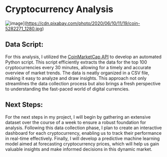 # Cryptocurrency Analysis

![image](https://cdn.pixabay.com/photo/2018/05/04/22/45/image-3375234_1280.png)](https://cdn.pixabay.com/photo/2020/06/10/11/19/coin-5282271_1280.jpg)

## Data Script:

For this analysis, I utilized the [CoinMarketCap API](https://coinmarketcap.com/api/) to develop an automated Python script. This script efficiently extracts the data for the top 100 cryptocurrencies every 30 minutes, allowing for a timely and accurate overview of market trends. The data is neatly organized in a CSV file, making it easy to analyze and draw insights. This approach not only streamlines the data collection process but also brings a fresh perspective to understanding the fast-paced world of digital currencies.

## Next Steps: 

For the next steps in my project, I will begin by gathering an extensive dataset over the course of a week to ensure a robust foundation for analysis. Following this data collection phase, I plan to create an interactive dashboard for each cryptocurrency, enabling us to track their performance in real-time effectively. Finally, I will develop a predictive machine learning model aimed at forecasting cryptocurrency prices, which will help us gain valuable insights and make informed decisions in this dynamic market.
